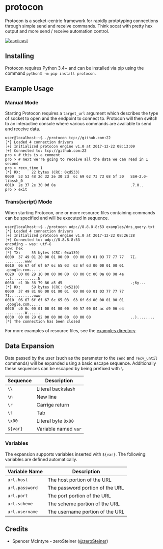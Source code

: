 # protocon
Protocon is a socket-centric framework for rapidly prototyping connections
through simple send and receive commands. Think socat with pretty hex output
and more send / receive automation control.

[![asciicast](https://asciinema.org/a/153917.png)][1]

## Installing
Protocon requires Python 3.4+ and can be installed via pip using the command
`python3 -m pip install protocon`.

## Example Usage
### Manual Mode
Starting Protocon requires a `target_url` argument which describes the type of
socket to open and the endpoint to connect to. Protocon will then switch to an
interactive console where various commands are available to send and receive
data.

```
user@localhost:~$ ./protocon tcp://github.com:22
[*] Loaded 4 connection drivers
[+] Initialized protocon engine v1.0 at 2017-12-22 08:13:09
[+] Connected to: tcp://github.com:22
pro > # this is a comment
pro > # next we're going to receive all the data we can read in 1 second
pro > recv_time 1
[*] RX:     22 bytes (CRC: 0xd533)
0000  53 53 48 2d 32 2e 30 2d  6c 69 62 73 73 68 5f 30   SSH-2.0-libssh_0
0010  2e 37 2e 30 0d 0a                                  .7.0..          
pro > exit
```

### Trans(script) Mode
When starting Protocon, one or more resource files containing commands can be
specified and will be executed in sequence.

```
user@localhost:~$ ./protocon udp://8.8.8.8:53 examples/dns_query.txt       
[*] Loaded 4 connection drivers
[+] Initialized protocon engine v1.0 at 2017-12-22 08:26:28
[+] Connected to: udp://8.8.8.8:53
encoding - was: utf-8
now: hex
[*] TX:     55 bytes (CRC: 0xa139)
0000  37 49 01 20 00 01 00 00  00 00 00 01 03 77 77 77   7I. .........www
0010  06 67 6f 6f 67 6c 65 03  63 6f 6d 00 00 01 00 01   .google.com.....
0020  00 00 29 10 00 00 00 00  00 00 0c 00 0a 00 08 4e   ..)............N
0030  c1 3b 36 79 86 a5 d5                               .;6y...         
[*] RX:     59 bytes (CRC: 0x5210)
0000  37 49 81 80 00 01 00 01  00 00 00 01 03 77 77 77   7I...........www
0010  06 67 6f 6f 67 6c 65 03  63 6f 6d 00 00 01 00 01   .google.com.....
0020  c0 0c 00 01 00 01 00 00  00 57 00 04 ac d9 06 e4   .........W......
0030  00 00 29 02 00 00 00 00  00 00 00                  ..)........     
[*] The connection has been closed
```

For more examples of resource files, see the [examples directory][2].

## Data Expansion
Data passed by the user (such as the parameter to the `send` and
`recv_until` commands) will be expanded using a basic escape sequence.
Additionally these sequences can be escaped by being prefixed with `\`.

| Sequence | Description          |
|----------|----------------------|
| `\\`     | Literal backslash    |
| `\n`     | New line             |
| `\r`     | Carrige return       |
| `\t`     | Tab                  |
| `\x00`   | Literal byte `0x00`  |
| `${var}` | Variable named `var` |

### Variables
The expansion supports variables inserted with `${var}`. The following
variables are defined automatically.

| Variable Name  | Description                     |
|----------------|---------------------------------|
| `url.host`     | The host portion of the URL     |
| `url.password` | The password portion of the URL |
| `url.port`     | The port portion of the URL     |
| `url.scheme`   | The scheme portion of the URL   |
| `url.username` | The username portion of the URL |

## Credits
  - Spencer McIntyre - zeroSteiner ([\@zeroSteiner][3])

[1]: https://asciinema.org/a/153917
[2]: https://github.com/zeroSteiner/protocon/tree/master/examples
[3]: https://twitter.com/zeroSteiner
